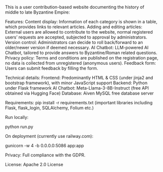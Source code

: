 This is a user contribution-based website documenting the history of middle to late Byzantine Empire:


Features: 
Content display: Information of each category is shown in a table, which provides links to relevant articles.
Adding and editing articles: External users are allowed to contribute to the website, normal registered users’ requests are accepted, subjected to approval by administrators. 
Version control: Administrators can decide to roll back/forward to an older/newer version if deemed necessary.
AI Chatbot: LLM-powered AI Chatbot, tailored to provide answers to Byzantine/Roman related questions. 
Privacy policy: Terms and conditions are published on the registration page, no data is collected from unregistered (anonymous users).
Feedback form: Users can submit feedback by filling the form. 


Technical details:
Frontend: Predominantly HTML & CSS (under jinja2 and bootstrap framework), with minor JavaScript support
Backend: Python under Flask framework
AI Chatbot: Meta-Llama-3-8B-Instruct (free API obtained via Hugging Face)
Database: Aiven MySQL free database server


Requirements:
pip install -r requirements.txt
(important libraries including Flask, flask_login, SQLAlchemy, Folium etc.)


Run locally:


python run.py


On deployment (currently use railway.com):


gunicorn -w 4 -b 0.0.0.0:5086 app:app

Privacy: Full compliance with the GDPR.


License:
Apache 2.0 License









